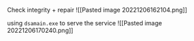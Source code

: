 Check integrity + repair
![[Pasted image 20221206162104.png]]

using `dsamain.exe` to serve the service
![[Pasted image 20221206170240.png]]
